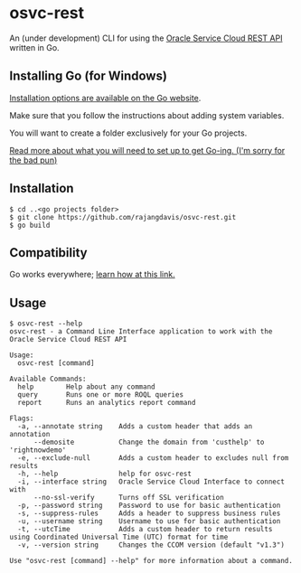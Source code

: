 # osvc-rest

An (under development) CLI for using the [Oracle Service Cloud REST API](https://docs.oracle.com/cloud/latest/servicecs_gs/CXSVC/) written in Go.

## Installing Go (for Windows)
[Installation options are available on the Go website](https://golang.org/doc/install#windows).

Make sure that you follow the instructions about adding system variables.

You will want to create a folder exclusively for your Go projects.

[Read more about what you will need to set up to get Go-ing. (I'm sorry for the bad pun)](https://github.com/golang/go/wiki/SettingGOPATH)
   
## Installation

    $ cd ..<go projects folder>
    $ git clone https://github.com/rajangdavis/osvc-rest.git
    $ go build
   
## Compatibility

Go works everywhere; [learn how at this link.](https://dave.cheney.net/2015/08/22/cross-compilation-with-go-1-5)

## Usage
	$ osvc-rest --help
	osvc-rest - a Command Line Interface application to work with the Oracle Service Cloud REST API

	Usage:
	  osvc-rest [command]

	Available Commands:
	  help        Help about any command
	  query       Runs one or more ROQL queries
	  report      Runs an analytics report command

	Flags:
	  -a, --annotate string    Adds a custom header that adds an annotation
	      --demosite           Change the domain from 'custhelp' to 'rightnowdemo'
	  -e, --exclude-null       Adds a custom header to excludes null from results
	  -h, --help               help for osvc-rest
	  -i, --interface string   Oracle Service Cloud Interface to connect with
	      --no-ssl-verify      Turns off SSL verification
	  -p, --password string    Password to use for basic authentication
	  -s, --suppress-rules     Adds a header to suppress business rules
	  -u, --username string    Username to use for basic authentication
	  -t, --utcTime            Adds a custom header to return results using Coordinated Universal Time (UTC) format for time
	  -v, --version string     Changes the CCOM version (default "v1.3")

	Use "osvc-rest [command] --help" for more information about a command.

